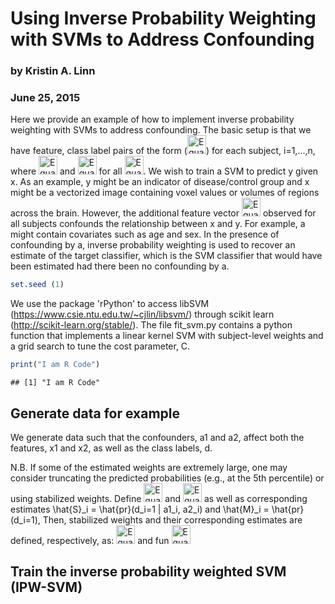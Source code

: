 # Using Inverse Probability Weighting with SVMs to Address Confounding
### by Kristin A. Linn
### June 25, 2015

Here we provide an example of how to implement inverse probability weighting with SVMs to address confounding.  The basic setup is that we have feature, class label pairs of the form (<img src="https://rawgit.com/muschellij2/Github_Markdown_LaTeX/master/eq_no_03.png" alt="Equation not rendered" height="30">) for each subject, i=1,...,n, where <img src="https://rawgit.com/muschellij2/Github_Markdown_LaTeX/master/eq_no_04.png" alt="Equation not rendered" height="30"> and <img src="https://rawgit.com/muschellij2/Github_Markdown_LaTeX/master/eq_no_05.png" alt="Equation not rendered" height="30"> for all <img src="https://rawgit.com/muschellij2/Github_Markdown_LaTeX/master/eq_no_06.png" alt="Equation not rendered" height="30">. We wish to train a SVM to predict y given x. As an example, y might be an indicator of disease/control group and x might be a vectorized image containing voxel values or volumes of regions across the brain. However, the additional feature vector <img src="https://rawgit.com/muschellij2/Github_Markdown_LaTeX/master/eq_no_07.png" alt="Equation not rendered" height="30"> observed for all subjects confounds the relationship between x and y. For example, a might contain covariates such as age and sex.  In the presence of confounding by a, inverse probability weighting is used to recover an estimate of the target classifier, which is the SVM classifier that would have been estimated had there been no confounding by a.



```r
set.seed (1)
```

We use the package 'rPython' to access libSVM (https://www.csie.ntu.edu.tw/~cjlin/libsvm/) through scikit learn (http://scikit-learn.org/stable/). The file fit_svm.py contains a python function that implements a linear kernel SVM with subject-level weights and a grid search to tune the cost parameter, C.



```r
print("I am R Code")
```

```
## [1] "I am R Code"
```

## Generate data for example

We generate data such that the confounders, a1 and a2, affect both the features, x1 and x2, as well as the class labels, d.


N.B. If some of the estimated weights are extremely large, one may consider truncating the predicted probabilities (e.g., at the 5th percentile) or using stabilized weights. Define <img src="https://rawgit.com/muschellij2/Github_Markdown_LaTeX/master/eq_no_08.png" alt="Equation not rendered" height="30"> and <img src="https://rawgit.com/muschellij2/Github_Markdown_LaTeX/master/eq_no_09.png" alt="Equation not rendered" height="30"> as well as corresponding estimates \hat{S}_i = \hat{pr}(d_i=1 | a1_i, a2_i) and \hat{M}_i = \hat{pr}(d_i=1), Then, stabilized weights and their corresponding estimates are defined, respectively, as:
<img src="https://rawgit.com/muschellij2/Github_Markdown_LaTeX/master/eq_no_01.png" alt="Equation not rendered" height="30">
and fun
<img src="https://rawgit.com/muschellij2/Github_Markdown_LaTeX/master/eq_no_02.png" alt="Equation not rendered" height="30">
## Train the inverse probability weighted SVM (IPW-SVM)


